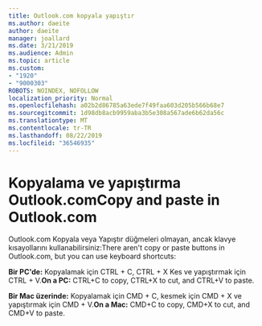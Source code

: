```yaml
---
title: Outlook.com kopyala yapıştır
ms.author: daeite
author: daeite
manager: joallard
ms.date: 3/21/2019
ms.audience: Admin
ms.topic: article
ms.custom:
- "1920"
- "9000303"
ROBOTS: NOINDEX, NOFOLLOW
localization_priority: Normal
ms.openlocfilehash: a02b2d86785a63ede7f49faa603d205b566b68e7
ms.sourcegitcommit: 1d98db8acb9959aba3b5e308a567ade6b62da56c
ms.translationtype: MT
ms.contentlocale: tr-TR
ms.lasthandoff: 08/22/2019
ms.locfileid: "36546935"
---
```

# <a name="copy-and-paste-in-outlookcom"></a><span data-ttu-id="a272c-102">Kopyalama ve yapıştırma Outlook.com</span><span class="sxs-lookup"><span data-stu-id="a272c-102">Copy and paste in Outlook.com</span></span>

<span data-ttu-id="a272c-103">Outlook.com Kopyala veya Yapıştır düğmeleri olmayan, ancak klavye kısayollarını kullanabilirsiniz:</span><span class="sxs-lookup"><span data-stu-id="a272c-103">There aren't copy or paste buttons in Outlook.com, but you can use keyboard shortcuts:</span></span>

<span data-ttu-id="a272c-104">**Bir PC'de:** Kopyalamak için CTRL + C, CTRL + X Kes ve yapıştırmak için CTRL + V.</span><span class="sxs-lookup"><span data-stu-id="a272c-104">**On a PC:** CTRL+C to copy, CTRL+X to cut, and CTRL+V to paste.</span></span>

<span data-ttu-id="a272c-105">**Bir Mac üzerinde:** Kopyalamak için CMD + C, kesmek için CMD + X ve yapıştırmak için CMD + V.</span><span class="sxs-lookup"><span data-stu-id="a272c-105">**On a Mac:** CMD+C to copy, CMD+X to cut, and CMD+V to paste.</span></span>